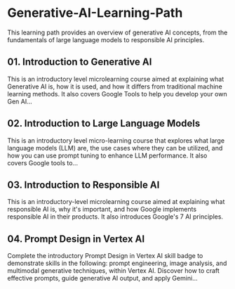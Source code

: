# Generative-AI-Learning-Path
This learning path provides an overview of generative AI concepts, from the fundamentals of large language models to responsible AI principles.


## 01. Introduction to Generative AI
This is an introductory level microlearning course aimed at explaining what Generative AI is, how it is used, and how it differs from traditional machine learning methods. It also covers Google Tools to help you develop your own Gen AI...

## 02. Introduction to Large Language Models
This is an introductory level micro-learning course that explores what large language models (LLM) are, the use cases where they can be utilized, and how you can use prompt tuning to enhance LLM performance. It also covers Google tools to...

## 03. Introduction to Responsible AI
This is an introductory-level microlearning course aimed at explaining what responsible AI is, why it's important, and how Google implements responsible AI in their products. It also introduces Google's 7 AI principles.

## 04. Prompt Design in Vertex AI
Complete the introductory Prompt Design in Vertex AI skill badge to demonstrate skills in the following: prompt engineering, image analysis, and multimodal generative techniques, within Vertex AI. Discover how to craft effective prompts, guide generative AI output, and apply Gemini...

